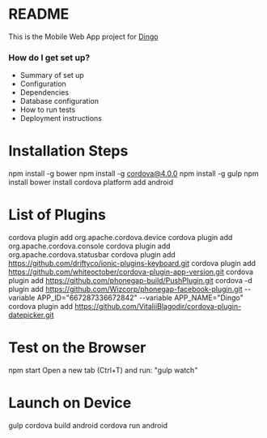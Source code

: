 # README #

This is the Mobile Web App project for [Dingo](http://dingoapp.co.uk)

### How do I get set up? ###

* Summary of set up
* Configuration
* Dependencies
* Database configuration
* How to run tests
* Deployment instructions


Installation Steps
================

npm install -g bower
npm install -g cordova@4.0.0
npm install -g gulp
npm install
bower install
cordova platform add android

List of Plugins
================

cordova plugin add org.apache.cordova.device
cordova plugin add org.apache.cordova.console
cordova plugin add org.apache.cordova.statusbar
cordova plugin add https://github.com/driftyco/ionic-plugins-keyboard.git
cordova plugin add https://github.com/whiteoctober/cordova-plugin-app-version.git
cordova plugin add https://github.com/phonegap-build/PushPlugin.git
cordova -d plugin add https://github.com/Wizcorp/phonegap-facebook-plugin.git --variable APP_ID="667287336672842" --variable APP_NAME="Dingo"
cordova plugin add https://github.com/VitaliiBlagodir/cordova-plugin-datepicker.git

Test on the Browser
====================

npm start
Open a new tab (Ctrl+T) and run: "gulp watch"

Launch on Device
=================

gulp
cordova build android
cordova run android
